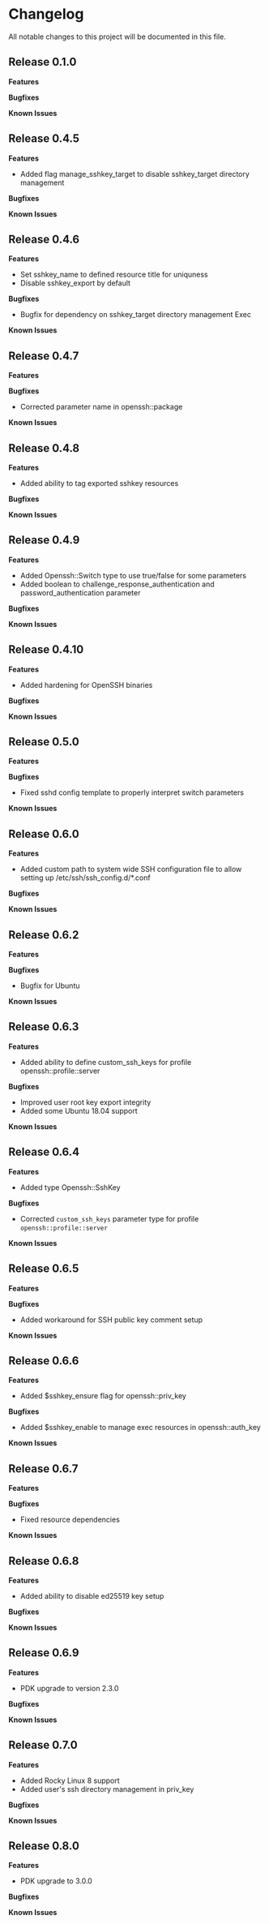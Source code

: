 # Changelog

All notable changes to this project will be documented in this file.

## Release 0.1.0

**Features**

**Bugfixes**

**Known Issues**

## Release 0.4.5

**Features**

* Added flag manage_sshkey_target to disable sshkey_target directory management

**Bugfixes**

**Known Issues**

## Release 0.4.6

**Features**

* Set sshkey_name to defined resource title for uniquness
* Disable sshkey_export by default

**Bugfixes**

* Bugfix for dependency on sshkey_target directory management Exec

**Known Issues**

## Release 0.4.7

**Features**

**Bugfixes**

* Corrected parameter name in openssh::package

**Known Issues**

## Release 0.4.8

**Features**

* Added ability to tag exported sshkey resources

**Bugfixes**

**Known Issues**

## Release 0.4.9

**Features**

* Added Openssh::Switch type to use true/false for some parameters
* Added boolean to challenge_response_authentication and password_authentication
  parameter

**Bugfixes**

**Known Issues**

## Release 0.4.10

**Features**

* Added hardening for OpenSSH binaries

**Bugfixes**

**Known Issues**

## Release 0.5.0

**Features**

**Bugfixes**

* Fixed sshd config template to properly interpret switch  parameters

**Known Issues**

## Release 0.6.0

**Features**

* Added custom path to system wide SSH configuration file
  to allow setting up /etc/ssh/ssh_config.d/*.conf

**Bugfixes**

**Known Issues**

## Release 0.6.2

**Features**

**Bugfixes**

* Bugfix for Ubuntu

**Known Issues**

## Release 0.6.3

**Features**

* Added ability to define custom_ssh_keys for profile openssh::profile::server

**Bugfixes**

* Improved user root key export integrity
* Added some Ubuntu 18.04 support

**Known Issues**

## Release 0.6.4

**Features**

* Added type Openssh::SshKey

**Bugfixes**

* Corrected `custom_ssh_keys` parameter type for profile `openssh::profile::server`

**Known Issues**

## Release 0.6.5

**Features**

**Bugfixes**

* Added workaround for SSH public key comment setup

**Known Issues**

## Release 0.6.6

**Features**

* Added $sshkey_ensure flag for openssh::priv_key

**Bugfixes**

* Added $sshkey_enable to manage exec resources in openssh::auth_key

**Known Issues**

## Release 0.6.7

**Features**

**Bugfixes**

* Fixed resource dependencies

**Known Issues**

## Release 0.6.8

**Features**

* Added ability to disable ed25519 key setup

**Bugfixes**

**Known Issues**

## Release 0.6.9

**Features**

* PDK upgrade to version 2.3.0

**Bugfixes**

**Known Issues**

## Release 0.7.0

**Features**

* Added Rocky Linux 8 support
* Added user's ssh directory management in priv_key

**Bugfixes**

**Known Issues**

## Release 0.8.0

**Features**

* PDK upgrade to 3.0.0

**Bugfixes**

**Known Issues**